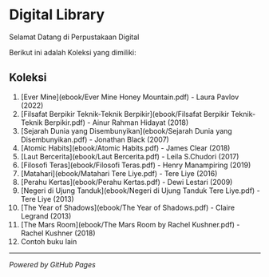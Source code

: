 # Digital Library

Selamat Datang di Perpustakaan Digital

Berikut ini adalah Koleksi yang dimiliki:

## Koleksi
1. [Ever Mine](ebook/Ever Mine Honey Mountain.pdf) - Laura Pavlov (2022)
2. [Filsafat Berpikir Teknik-Teknik Berpikir](ebook/Filsafat Berpikir Teknik-Teknik Berpikir.pdf) - Ainur Rahman Hidayat (2018)
3. [Sejarah Dunia yang Disembunyikan](ebook/Sejarah Dunia yang Disembunyikan.pdf) - Jonathan Black (2007)
4. [Atomic Habits](ebook/Atomic Habits.pdf) - James Clear (2018)
5. [Laut Bercerita](ebook/Laut Bercerita.pdf) - Leila S.Chudori (2017)
6. [Filosofi Teras](ebook/Filosofi Teras.pdf) - Henry Manampiring (2019)
7. [Matahari](ebook/Matahari Tere Liye.pdf) - Tere Liye (2016)
8. [Perahu Kertas](ebook/Perahu Kertas.pdf) - Dewi	Lestari (2009)
9. [Negeri di Ujung Tanduk](ebook/Negeri di Ujung Tanduk Tere Liye.pdf) - Tere Liye (2013)
10. [The Year of Shadows](ebook/The Year of Shadows.pdf) - Claire Legrand (2013)
11. [The Mars Room](ebook/The Mars Room by Rachel Kushner.pdf) - Rachel Kushner (2018)
12. Contoh buku lain
---

*Powered by GitHub Pages*
